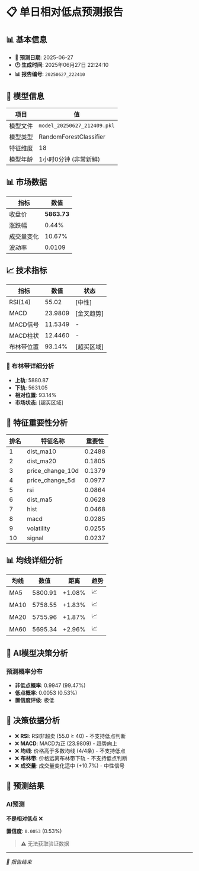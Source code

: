 # 📋 单日相对低点预测报告

## 📊 基本信息

- **🎯 预测日期**: 2025-06-27
- **🕐 生成时间**: 2025年06月27日 22:24:10
- **📊 报告编号**: `20250627_222410`

## 🤖 模型信息

| 项目 | 值 |
| --- | --- |
| 模型文件 | `model_20250627_212409.pkl` |
| 模型类型 | RandomForestClassifier |
| 特征维度 | 18 |
| 模型年龄 | 1小时0分钟 (非常新鲜) |

## 📊 市场数据

| 指标 | 数值 |
| --- | --- |
| 收盘价 | **5863.73** |
| 涨跌幅 | 0.44% |
| 成交量变化 | 10.67% |
| 波动率 | 0.0109 |

## 📈 技术指标

| 指标 | 数值 | 状态 |
| --- | --- | --- |
| RSI(14) | 55.02 | [中性] |
| MACD | 23.9809 | [金叉趋势] |
| MACD信号 | 11.5349 | - |
| MACD柱状 | 12.4460 | - |
| 布林带位置 | 93.14% | [超买区域] |

### 📏 布林带详细分析

- **上轨**: 5880.87
- **下轨**: 5631.05
- **相对位置**: 93.14%
- **市场状态**: [超买区域]

## 🔬 特征重要性分析

| 排名 | 特征名称 | 重要性 |
| --- | --- | --- |
| 1 | dist_ma10 | 0.2488 |
| 2 | dist_ma20 | 0.1805 |
| 3 | price_change_10d | 0.1379 |
| 4 | price_change_5d | 0.0977 |
| 5 | rsi | 0.0864 |
| 6 | dist_ma5 | 0.0628 |
| 7 | hist | 0.0468 |
| 8 | macd | 0.0285 |
| 9 | volatility | 0.0255 |
| 10 | signal | 0.0237 |

## 📊 均线详细分析

| 均线 | 数值 | 距离 | 趋势 |
| --- | --- | --- | --- |
| MA5 | 5800.91 | +1.08% | 📈 |
| MA10 | 5758.55 | +1.83% | 📈 |
| MA20 | 5755.96 | +1.87% | 📈 |
| MA60 | 5695.34 | +2.96% | 📈 |

## 🤖 AI模型决策分析

### 预测概率分布
- **非低点概率**: 0.9947 (99.47%)
- **低点概率**: 0.0053 (0.53%)
- **置信度评级**: 极低

## 🧠 决策依据分析

- ❌ **RSI**: RSI非超卖 (55.0 ≥ 40) - 不支持低点判断
- ❌ **MACD**: MACD为正 (23.9809) - 趋势向上
- ❌ **均线**: 价格高于多数均线 (4/4条) - 不支持低点
- ❌ **布林带**: 价格远离布林带下轨 - 不支持低点判断
- ❌ **成交量**: 成交量变化适中 (+10.7%) - 中性信号

## 🎯 预测结果

### AI预测
**不是相对低点** ❌

**置信度**: `0.0053` (0.53%)

> ⚠️ 无法获取验证数据

---
*📝 报告结束*
